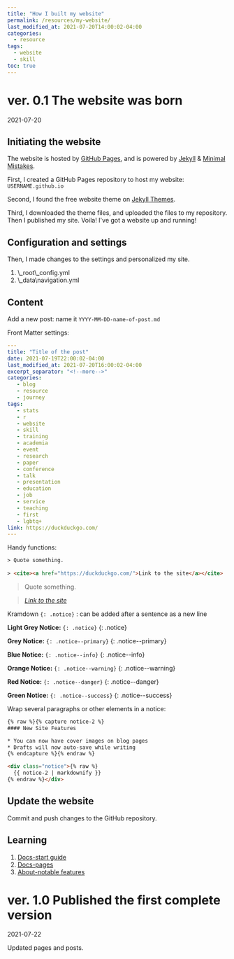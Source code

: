 ```yaml
---
title: "How I built my website"
permalink: /resources/my-website/
last_modified_at: 2021-07-20T14:00:02-04:00
categories:
  - resource
tags:
  - website
  - skill
toc: true
---
```


# ver. 0.1 The website was born
2021-07-20

## Initiating the website
The website is hosted by [GitHub Pages][github-pages], and is powered by [Jekyll][jekyll] & [Minimal Mistakes][minimal-mistakes].

[github-pages]: https://pages.github.com/
[jekyll]: https://jekyllrb.com/
[minimal-mistakes]: https://mademistakes.com/work/minimal-mistakes-jekyll-theme/

First, I created a GitHub Pages repository to host my website: `USERNAME.github.io`

Second, I found the free website theme on [Jekyll Themes](https://jekyllthemes.io/).

Third, I downloaded the theme files, and uploaded the files to my repository. Then I published my site. Voila! I've got a website up and running!

## Configuration and settings
Then, I made changes to the settings and personalized my site.

1. \\_root\\_config.yml
2. \\_data\\navigation.yml

## Content
Add a new post: 
name it `YYYY-MM-DD-name-of-post.md`

Front Matter settings:
```yaml
---
title: "Title of the post"
date: 2021-07-19T22:00:02-04:00
last_modified_at: 2021-07-20T16:00:02-04:00
excerpt_separator: "<!--more-->"
categories:
   - blog
   - resource
   - journey
tags:
   - stats
   - r
   - website
   - skill
   - training
   - academia
   - event
   - research
   - paper
   - conference
   - talk
   - presentation
   - education
   - job
   - service
   - teaching
   - first
   - lgbtq+
link: https://duckduckgo.com/
---

```

Handy functions:
```html
> Quote something.
  
> <cite><a href="https://duckduckgo.com/">Link to the site</a></cite>
```

> Quote something.
  
> <cite><a href="https://duckduckgo.com/">Link to the site</a></cite>


Kramdown `{: .notice}` : can be added after a sentence as a new line

**Light Grey Notice:** `{: .notice}`
{: .notice}

**Grey Notice:** `{: .notice--primary}`
{: .notice--primary}

**Blue Notice:** `{: .notice--info}`
{: .notice--info}

**Orange Notice:** `{: .notice--warning}`
{: .notice--warning}

**Red Notice:** `{: .notice--danger}`
{: .notice--danger}

**Green Notice:** `{: .notice--success}`
{: .notice--success}

Wrap several paragraphs or other elements in a notice:

```html
{% raw %}{% capture notice-2 %}
#### New Site Features

* You can now have cover images on blog pages
* Drafts will now auto-save while writing
{% endcapture %}{% endraw %}

<div class="notice">{% raw %}
  {{ notice-2 | markdownify }}
{% endraw %}</div>
```
## Update the website
Commit and push changes to the GitHub repository.

## Learning
1. [Docs-start guide](https://mmistakes.github.io/minimal-mistakes/docs/quick-start-guide/)
2. [Docs-pages](https://mmistakes.github.io/minimal-mistakes/docs/pages/)
3. [About-notable features](https://mmistakes.github.io/minimal-mistakes/about/#notable-features)


# ver. 1.0 Published the first complete version
2021-07-22

Updated pages and posts.